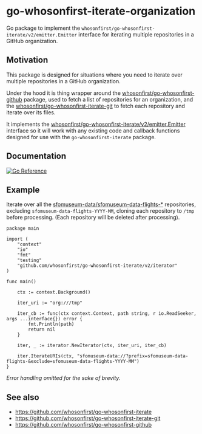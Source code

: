 # go-whosonfirst-iterate-organization

Go package to implement the `whosonfirst/go-whosonfirst-iterate/v2/emitter.Emitter` interface for iterating multiple repositories in a GitHub organization.

## Motivation

This package is designed for situations where you need to iterate over multiple repositories in a GitHub organization.

Under the hood it is thing wrapper around the [whosonfirst/go-whosonfirst-github](https://github.com/whosonfirst/go-whosonfirst-github) package, used to fetch a list of repositories for an organization, and the [whosonfirst/go-whosonfirst-iterate-git](https://github.com/whosonfirst/go-whosonfirst-iterate-git) to fetch each repository and iterate over its files.

It implements the [whosonfirst/go-whosonfirst-iterate/v2/emitter.Emitter](https://github.com/whosonfirst/go-whosonfirst-iterate) interface so it will work with any existing code and callback functions designed for use with the `go-whosonfirst-iterate` package.

## Documentation

[![Go Reference](https://pkg.go.dev/badge/github.com/whosonfirst/go-whosonfirst-iterate-organization.svg)](https://pkg.go.dev/github.com/whosonfirst/go-whosonfirst-iterate-organization)

## Example

Iterate over all the [sfomuseum-data/sfomuseum-data-flights-*](https://github.com/sfomuseum-data/?q=sfomuseum-data-flights&type=all&language=&sort=) repositories, excluding `sfomuseum-data-flights-YYYY-MM`, cloning each repository to `/tmp` before processing. (Each repository will be deleted after processing).

```
package main

import (
	"context"
	"io"
	"fmt"
	"testing"
	"github.com/whosonfirst/go-whosonfirst-iterate/v2/iterator"
)

func main()

	ctx := context.Background()

	iter_uri := "org:///tmp"
	
	iter_cb := func(ctx context.Context, path string, r io.ReadSeeker, args ...interface{}) error {
		fmt.Println(path)
		return nil
	}

	iter, _ := iterator.NewIterator(ctx, iter_uri, iter_cb)

	iter.IterateURIs(ctx, "sfomuseum-data://?prefix=sfomuseum-data-flights-&exclude=sfomuseum-data-flights-YYYY-MM")
}
```

_Error handling omitted for the sake of brevity._

## See also

* https://github.com/whosonfirst/go-whosonfirst-iterate
* https://github.com/whosonfirst/go-whosonfirst-iterate-git
* https://github.com/whosonfirst/go-whosonfirst-github